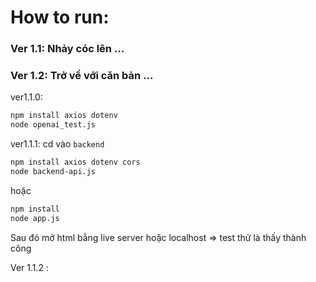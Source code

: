 # How to run: 

### Ver 1.1: Nhảy cóc lên  ...

### Ver 1.2: Trở về với căn bản ...

ver1.1.0: 
```bash
npm install axios dotenv
node openai_test.js
```

ver1.1.1: cd vào `backend`
```bash
npm install axios dotenv cors
node backend-api.js
```
hoặc 
```bash
npm install
node app.js
```
Sau đó mở html bằng live server hoặc localhost
=> test thử là thấy thành công 


Ver 1.1.2 : 



